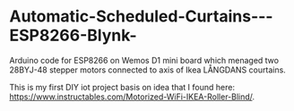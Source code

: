 # Automatic-Scheduled-Curtains---ESP8266-Blynk-
Arduino code for ESP8266 on Wemos D1 mini board which menaged two 28BYJ-48 stepper motors connected to axis of Ikea LÅNGDANS courtains.

This is my first DIY iot project basis on idea that I found here:  https://www.instructables.com/Motorized-WiFi-IKEA-Roller-Blind/.
